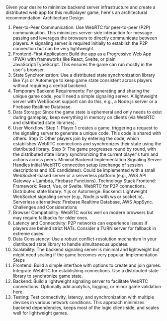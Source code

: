Given your desire to minimize backend server infrastructure and create a distributed web app for this multiplayer game, here's an architectural recommendation:
Architecture Design
1. Peer-to-Peer Communication:
Use WebRTC for peer-to-peer (P2P) communication. This minimizes server-side interaction for message passing and leverages the browsers to directly communicate between players.
A signaling server is required initially to establish the P2P connection but can be very lightweight.
2. Frontend-First Application:
Build the app as a Progressive Web App (PWA) with frameworks like React, Svelte, or plain JavaScript/TypeScript. This ensures the game can run mostly in the user's browser.
3. State Synchronization:
Use a distributed state synchronization library like Y.js or Automerge to keep game state consistent across players without requiring a central backend.
4. Temporary Backend Requirements:
For generating and sharing the unique game code, you’ll need a simple signaling server. A lightweight server with WebSocket support can do this, e.g., a Node.js server or a Firebase Realtime Database.
5. Data Storage:
Since the game state is ephemeral and only needs to exist during gameplay, keep everything in memory on clients (via WebRTC and distributed state libraries).
6. User Workflow:
Step 1: Player 1 creates a game, triggering a request to the signaling server to generate a unique code. This code is shared with others.
Step 2: Other players join by entering the code, which establishes WebRTC connections and synchronizes their state using the distributed library.
Step 3: The game progresses round by round, with the distributed state library synchronizing the current player's turn and actions across peers.
Minimal Backend Implementation
Signaling Server:
Handles initial WebRTC connection setup (exchange of session descriptions and ICE candidates).
Could be implemented with a small WebSocket-based server or a serverless platform (e.g., AWS API Gateway + Lambda, Firebase Functions).
Technology Stack
Frontend:
Framework: React, Vue, or Svelte.
WebRTC for P2P connections.
Distributed state library: Y.js or Automerge.
Backend:
Lightweight WebSocket signaling server (e.g., Node.js with ws or socket.io).
Serverless alternatives: Firebase Realtime Database, AWS AppSync.
Challenges and Considerations
1. Browser Compatibility:
WebRTC works well on modern browsers but may require fallbacks for older ones.
2. Latency and Connectivity:
P2P networks can experience issues if players are behind strict NATs. Consider a TURN server for fallback in extreme cases.
3. Data Consistency:
Use a robust conflict-resolution mechanism in your distributed state library to handle simultaneous updates.
4. Scalability:
The backend signaling server is minimal and lightweight but might need scaling if the game becomes very popular.
Implementation Steps
1. Frontend:
Build a simple interface with options to create and join games.
Integrate WebRTC for establishing connections.
Use a distributed state library to synchronize game state.
2. Backend:
Build a lightweight signaling server to facilitate WebRTC connections.
Optionally add analytics, logging, or minor game validation here.
3. Testing:
Test connectivity, latency, and synchronization with multiple devices in various network conditions.
This approach minimizes backend dependencies, keeps most of the logic client-side, and scales well for lightweight games.